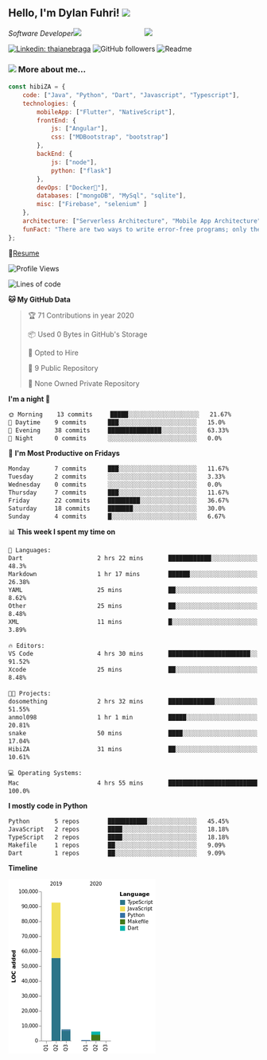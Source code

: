 <h2>Hello, I'm Dylan Fuhri! <img src="https://media.giphy.com/media/12oufCB0MyZ1Go/giphy.gif" width="50"></h2>
<img align='right' src="https://media.giphy.com/media/836HiJc7pgzy8iNXCn/giphy.gif" width="230">
<p><em>Software Developer</a><img src="https://media.giphy.com/media/WUlplcMpOCEmTGBtBW/giphy.gif" width="30"> 
</em></p>

[![Linkedin: thaianebraga](https://img.shields.io/badge/-Dylan-blue?style=flat-square&logo=Linkedin&logoColor=white&link=https://www.linkedin.com/in/dylan-fuhri/)](https://www.linkedin.com/in/dylan-fuhri/)
![GitHub followers](https://img.shields.io/github/followers/HibiZA?style=social)
![Readme](https://github.com/HibiZA/HibiZA/workflows/Readme/badge.svg)

### <img src="https://media.giphy.com/media/VgCDAzcKvsR6OM0uWg/giphy.gif" width="50"> More about me...  

```javascript
const hibiZA = {
    code: ["Java", "Python", "Dart", "Javascript", "Typescript"],
    technologies: {
        mobileApp: ["Flutter", "NativeScript"],
        frontEnd: {
            js: ["Angular"],
            css: ["MDBootstrap", "bootstrap"]
        },
        backEnd: {
            js: ["node"],
            python: ["flask"]
        },
        devOps: ["Docker🐳"],
        databases: ["mongoDB", "MySql", "sqlite"],
        misc: ["Firebase", "selenium" ]
    },
    architecture: ["Serverless Architecture", "Mobile App Architecture"],
    funFact: "There are two ways to write error-free programs; only the third one works"
};
```
📝[Resume](https://drive.google.com/file/d/1RjxKCcvUeoyYgnL_eCwQ9zay77Ayr0Xu/view?usp=sharing)
<!--START_SECTION:waka-->
![Profile Views](http://img.shields.io/badge/Profile%20Views-219-blue)

![Lines of code](https://img.shields.io/badge/From%20Hello%20World%20I've%20written-81313%20Lines%20of%20code-blue)

**🐱 My GitHub Data** 

> 🏆 71 Contributions in year 2020
 > 
> 📦 Used 0 Bytes in GitHub's Storage 
 > 
> 💼 Opted to Hire
 > 
> 📜 9 Public Repository 
 > 
> 🔑 None Owned Private Repository 

**I'm a night 🦉** 

```text
🌞 Morning    13 commits     █████░░░░░░░░░░░░░░░░░░░░   21.67% 
🌆 Daytime    9 commits      ███░░░░░░░░░░░░░░░░░░░░░░   15.0% 
🌃 Evening    38 commits     ███████████████░░░░░░░░░░   63.33% 
🌙 Night      0 commits      ░░░░░░░░░░░░░░░░░░░░░░░░░   0.0%

```
📅 **I'm Most Productive on Fridays** 

```text
Monday       7 commits      ███░░░░░░░░░░░░░░░░░░░░░░   11.67% 
Tuesday      2 commits      ░░░░░░░░░░░░░░░░░░░░░░░░░   3.33% 
Wednesday    0 commits      ░░░░░░░░░░░░░░░░░░░░░░░░░   0.0% 
Thursday     7 commits      ███░░░░░░░░░░░░░░░░░░░░░░   11.67% 
Friday       22 commits     █████████░░░░░░░░░░░░░░░░   36.67% 
Saturday     18 commits     ███████░░░░░░░░░░░░░░░░░░   30.0% 
Sunday       4 commits      █░░░░░░░░░░░░░░░░░░░░░░░░   6.67%

```


📊 **This week I spent my time on** 

```text
💬 Languages: 
Dart                     2 hrs 22 mins       ████████████░░░░░░░░░░░░░   48.3% 
Markdown                 1 hr 17 mins        ██████░░░░░░░░░░░░░░░░░░░   26.38% 
YAML                     25 mins             ██░░░░░░░░░░░░░░░░░░░░░░░   8.62% 
Other                    25 mins             ██░░░░░░░░░░░░░░░░░░░░░░░   8.48% 
XML                      11 mins             █░░░░░░░░░░░░░░░░░░░░░░░░   3.89%

🔥 Editors: 
VS Code                  4 hrs 30 mins       ███████████████████████░░   91.52% 
Xcode                    25 mins             ██░░░░░░░░░░░░░░░░░░░░░░░   8.48%

🐱‍💻 Projects: 
dosomething              2 hrs 32 mins       █████████████░░░░░░░░░░░░   51.55% 
anmol098                 1 hr 1 min          █████░░░░░░░░░░░░░░░░░░░░   20.81% 
snake                    50 mins             ████░░░░░░░░░░░░░░░░░░░░░   17.04% 
HibiZA                   31 mins             ██░░░░░░░░░░░░░░░░░░░░░░░   10.61%

💻 Operating Systems: 
Mac                      4 hrs 55 mins       █████████████████████████   100.0%

```

**I mostly code in Python** 

```text
Python       5 repos        ███████████░░░░░░░░░░░░░░   45.45% 
JavaScript   2 repos        ████░░░░░░░░░░░░░░░░░░░░░   18.18% 
TypeScript   2 repos        ████░░░░░░░░░░░░░░░░░░░░░   18.18% 
Makefile     1 repos        ██░░░░░░░░░░░░░░░░░░░░░░░   9.09% 
Dart         1 repos        ██░░░░░░░░░░░░░░░░░░░░░░░   9.09%

```


**Timeline**

![Chart not found](https://github.com/HibiZA/HibiZA/blob/master/charts/bar_graph.png) 


<!--END_SECTION:waka-->

